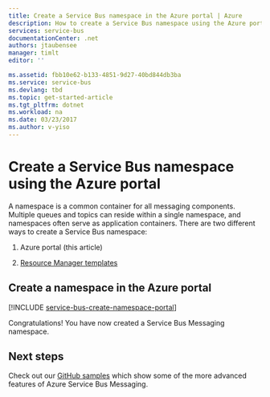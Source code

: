 ```yaml
---
title: Create a Service Bus namespace in the Azure portal | Azure
description: How to create a Service Bus namespace using the Azure portal.
services: service-bus
documentationCenter: .net
authors: jtaubensee
manager: timlt
editor: ''

ms.assetid: fbb10e62-b133-4851-9d27-40bd844db3ba
ms.service: service-bus
ms.devlang: tbd
ms.topic: get-started-article
ms.tgt_pltfrm: dotnet
ms.workload: na
ms.date: 03/23/2017
ms.author: v-yiso
---
```


# Create a Service Bus namespace using the Azure portal
A namespace is a common container for all messaging components. Multiple queues and topics can reside within a single namespace, and namespaces often serve as application containers. There are two different ways to create a Service Bus namespace:

1. Azure portal (this article)

2. [Resource Manager templates][create-namespace-using-arm]

## Create a namespace in the Azure portal

[!INCLUDE [service-bus-create-namespace-portal](../../includes/service-bus-create-namespace-portal.md)]

Congratulations! You have now created a Service Bus Messaging namespace.

## Next steps

Check out our [GitHub samples][github-samples] which show some of the more advanced features of Azure Service Bus Messaging.

[create-namespace-using-arm]: ./service-bus-resource-manager-overview.md
[github-samples]: https://github.com/Azure-Samples/azure-servicebus-messaging-samples
